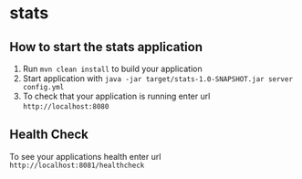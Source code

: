 # stats

How to start the stats application
---

1. Run `mvn clean install` to build your application
1. Start application with `java -jar target/stats-1.0-SNAPSHOT.jar server config.yml`
1. To check that your application is running enter url `http://localhost:8080`

Health Check
---

To see your applications health enter url `http://localhost:8081/healthcheck`
